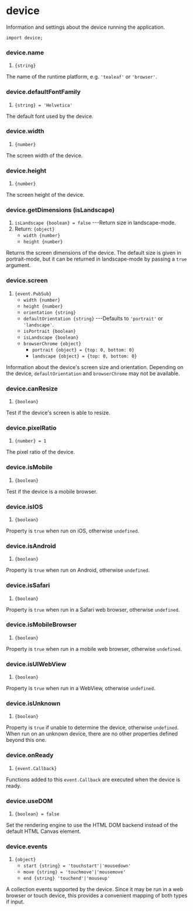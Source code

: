 # device

Information and settings about the device running the application.

~~~
import device;
~~~

### device.name
1. `{string}`

The name of the runtime platform, e.g. `'tealeaf'` or `'browser'`.

### device.defaultFontFamily
1. `{string} = 'Helvetica'`

The default font used by the device.

### device.width
1. `{number}`

The screen width of the device.

### device.height
1. `{number}`

The screen height of the device.

### device.getDimensions (isLandscape)
1. `isLandscape {boolean} = false` ---Return size in landscape-mode.
2. Return: `{object}`
	* `width {number}`
	* `height {number}`

Returns the screen dimensions of the device. The default
size is given in portrait-mode, but it can be returned in
landscape-mode by passing a `true` argument.

### device.screen
1. `{event.PubSub}`
	* `width {number}`
	* `height {number}`
	* `orientation {string}`
	* `defaultOrientation {string}` ---Defaults to `'portrait'` or `'landscape'`.
	* `isPortrait {boolean}`
	* `isLandscape {boolean}`
	* `browserChrome {object}`
		* `portrait {object} = {top: 0, bottom: 0}`
		* `landscape {object} = {top: 0, bottom: 0}`

Information about the device's screen size and
orientation. Depending on the device, `defaultOrientation`
and `browserChrome` may not be available.

### device.canResize
1. `{boolean}`

Test if the device's screen is able to resize.

### device.pixelRatio
1. `{number} = 1`

The pixel ratio of the device.

### device.isMobile
1. `{boolean}`

Test if the device is a mobile browser.

### device.isIOS
1. `{boolean}`

Property is `true` when run on iOS, otherwise `undefined`.

### device.isAndroid
1. `{boolean}`

Property is `true` when run on Android, otherwise `undefined`.

### device.isSafari
1. `{boolean}`

Property is `true` when run in a Safari web browser, otherwise `undefined`.

### device.isMobileBrowser
1. `{boolean}`

Property is `true` when run in a mobile web browser, otherwise `undefined`.

### device.isUIWebView
1. `{boolean}`

Property is `true` when run in a WebView, otherwise `undefined`.

### device.isUnknown
1. `{boolean}`

Property is `true` if unable to determine the device,
otherwise `undefined`. When run on an unknown device, there
are no other properties defined beyond this one.

### device.onReady
1. `{event.Callback}`

Functions added to this `event.Callback` are executed when the device is ready.

### device.useDOM
1. `{boolean} = false`

Set the rendering engine to use the HTML DOM backend instead of
the default HTML Canvas element.

### device.events
1. `{object}`
	* `start {string} = 'touchstart'|'mousedown'`
	* `move {string} = 'touchmove'|'mousemove'`
	* `end {string} 'touchend'|'mouseup'`

A collection events supported by the device. Since it may be
run in a web browser or touch device, this provides a
convenient mapping of both types if input.

